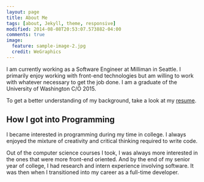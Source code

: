 ```yaml
---
layout: page
title: About Me
tags: [about, Jekyll, theme, responsive]
modified: 2014-08-08T20:53:07.573882-04:00
comments: true
image:
  feature: sample-image-2.jpg
  credit: WeGraphics
---
```


I am currently working as a Software Engineer at Milliman in Seattle. I primarily enjoy working with
front-end technologies but am willing to work with whatever necessary to get the job done. I am a graduate of the University of Washington C/O 2015.


To get a better understanding of my background, take a look at my [resume](http://tonykle.github.io/other/tonyleresume.pdf).

## How I got into Programming

I became interested in programming during my time in college. I always enjoyed the mixture of creativity and critical thinking required to write code.


Out of the computer science courses I took, I was always more interested in the ones that were more front-end oriented. And by the end of my senior year of college, I had research and intern experience involving software. It was then when I transitioned into my career as a full-time developer.

